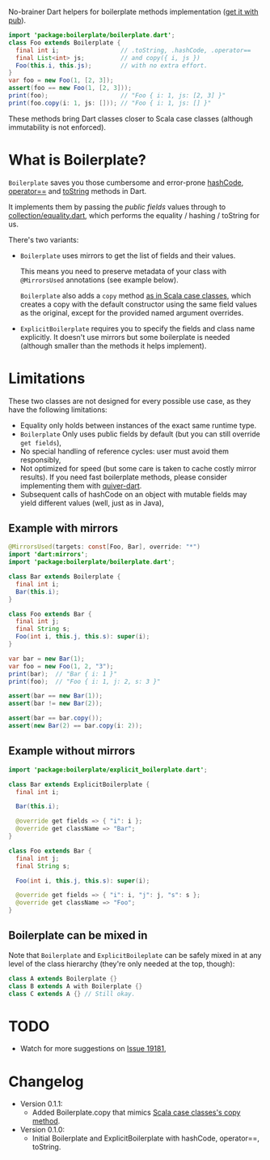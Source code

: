 No-brainer Dart helpers for boilerplate methods implementation ([get it with pub](http://pub.dartlang.org/packages/boilerplate)).
```java
import 'package:boilerplate/boilerplate.dart';
class Foo extends Boilerplate {
  final int i;                 // .toString, .hashCode, .operator==
  final List<int> js;          // and copy({ i, js })
  Foo(this.i, this.js);        // with no extra effort.
}
var foo = new Foo(1, [2, 3]);
assert(foo == new Foo(1, [2, 3]));
print(foo);                    // "Foo { i: 1, js: [2, 3] }"
print(foo.copy(i: 1, js: [])); // "Foo { i: 1, js: [] }"
```
These methods bring Dart classes closer to Scala case classes (although immutability is not enforced).

# What is Boilerplate?

`Boilerplate` saves you those cumbersome and error-prone [hashCode](https://api.dartlang.org/apidocs/channels/stable/dartdoc-viewer/dart-core.Object#id_hashCode), [operator==](https://api.dartlang.org/apidocs/channels/stable/dartdoc-viewer/dart-core.Object#id_==) and [toString](https://api.dartlang.org/apidocs/channels/stable/dartdoc-viewer/dart-core.Object#id_toString) methods in Dart.

It implements them by passing the *public fields* values through to [collection/equality.dart](https://github.com/dart-lang/bleeding_edge/tree/master/dart/pkg/collection), which performs the equality / hashing / toString for us.

There's two variants:
* `Boilerplate` uses mirrors to get the list of fields and their values.

  This means you need to preserve metadata of your class with `@MirrorsUsed` annotations (see example below).

  `Boilerplate` also adds a `copy` method [as in Scala case classes](http://www.scala-lang.org/old/node/2075), which creates a copy with the default constructor using the same field values as the original, except for the provided named argument overrides.

* `ExplicitBoilerplate` requires you to specify the fields and class name explicitly. It doesn't use mirrors but some boilerplate is needed (although smaller than the methods it helps implement).

# Limitations

These two classes are not designed for every possible use case, as they have the following limitations:
* Equality only holds between instances of the exact same runtime type.
* `Boilerplate` Only uses public fields by default (but you can still override `get fields`),
* No special handling of reference cycles: user must avoid them responsibly,
* Not optimized for speed (but some care is taken to cache costly mirror results). If you need fast boilerplate methods, please consider implementing them with [quiver-dart](https://github.com/google/quiver-dart).
* Subsequent calls of hashCode on an object with mutable fields may yield different values (well, just as in Java),

## Example with mirrors

```java
@MirrorsUsed(targets: const[Foo, Bar], override: "*")
import 'dart:mirrors';
import 'package:boilerplate/boilerplate.dart';

class Bar extends Boilerplate {
  final int i;
  Bar(this.i);
}

class Foo extends Bar {
  final int j;
  final String s;
  Foo(int i, this.j, this.s): super(i);
}

var bar = new Bar(1);
var foo = new Foo(1, 2, "3");
print(bar);  // "Bar { i: 1 }"
print(foo);  // "Foo { i: 1, j: 2, s: 3 }"

assert(bar == new Bar(1));
assert(bar != new Bar(2));

assert(bar == bar.copy());
assert(new Bar(2) == bar.copy(i: 2));
```

## Example without mirrors

```java
import 'package:boilerplate/explicit_boilerplate.dart';

class Bar extends ExplicitBoilerplate {
  final int i;

  Bar(this.i);

  @override get fields => { "i": i };
  @override get className => "Bar";
}

class Foo extends Bar {
  final int j;
  final String s;

  Foo(int i, this.j, this.s): super(i);

  @override get fields => { "i": i, "j": j, "s": s };
  @override get className => "Foo";
}
```

## Boilerplate can be mixed in

Note that `Boilerplate` and `ExplicitBoileplate` can be safely mixed in at any level of the class hierarchy (they're only needed at the top, though):

```java
class A extends Boilerplate {}
class B extends A with Boilerplate {}
class C extends A {} // Still okay.
```

# TODO

* Watch for more suggestions on [Issue 19181](https://code.google.com/p/dart/issues/detail?id=19181),

# Changelog

* Version 0.1.1:
  * Added Boilerplate.copy that mimics [Scala case classes's copy method](http://www.scala-lang.org/old/node/2075).
* Version 0.1.0:
  * Initial Boilerplate and ExplicitBoilerplate with hashCode, operator==, toString. 
